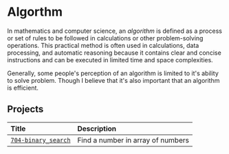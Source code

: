 # Algorthm

In mathematics and computer science, an *algorithm* is defined as a process or set of rules to be followed in calculations or other problem-solving operations. This practical method is often used in calculations, data processing, and automatic reasoning because it contains clear and concise instructions and can be executed in limited time and space complexities.

Generally, some people's perception of an algorithm is limited to it's ability to solve problem. Though I believe that it's also important that an algorithm is efficient.

## Projects

| Title | Description |
| :--- | :--- |
| [`704-binary_search`](/algorithm/704-binary_search/) | Find a number in array of numbers